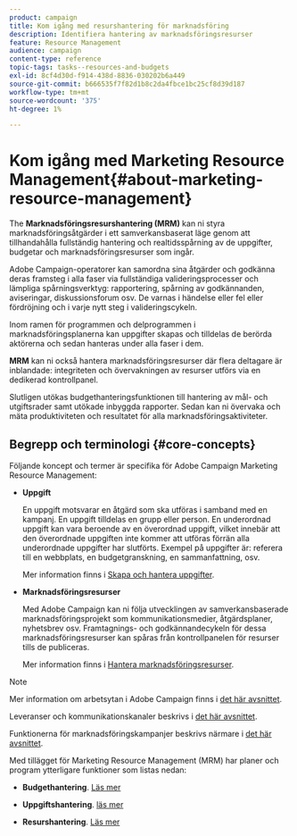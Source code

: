 ```yaml
---
product: campaign
title: Kom igång med resurshantering för marknadsföring
description: Identifiera hantering av marknadsföringsresurser
feature: Resource Management
audience: campaign
content-type: reference
topic-tags: tasks--resources-and-budgets
exl-id: 8cf4d30d-f914-438d-8836-030202b6a449
source-git-commit: b666535f7f82d1b8c2da4fbce1bc25cf8d39d187
workflow-type: tm+mt
source-wordcount: '375'
ht-degree: 1%

---
```


# Kom igång med Marketing Resource Management{#about-marketing-resource-management}



The **Marknadsföringsresurshantering (MRM)** kan ni styra marknadsföringsåtgärder i ett samverkansbaserat läge genom att tillhandahålla fullständig hantering och realtidsspårning av de uppgifter, budgetar och marknadsföringsresurser som ingår.

Adobe Campaign-operatorer kan samordna sina åtgärder och godkänna deras framsteg i alla faser via fullständiga valideringsprocesser och lämpliga spårningsverktyg: rapportering, spårning av godkännanden, aviseringar, diskussionsforum osv. De varnas i händelse eller fel eller fördröjning och i varje nytt steg i valideringscykeln.

Inom ramen för programmen och delprogrammen i marknadsföringsplanerna kan uppgifter skapas och tilldelas de berörda aktörerna och sedan hanteras under alla faser i dem.

**MRM** kan ni också hantera marknadsföringsresurser där flera deltagare är inblandade: integriteten och övervakningen av resurser utförs via en dedikerad kontrollpanel.

Slutligen utökas budgethanteringsfunktionen till hantering av mål- och utgiftsrader samt utökade inbyggda rapporter. Sedan kan ni övervaka och mäta produktiviteten och resultatet för alla marknadsföringsaktiviteter.

## Begrepp och terminologi {#core-concepts}

Följande koncept och termer är specifika för Adobe Campaign Marketing Resource Management:

* **Uppgift**

  En uppgift motsvarar en åtgärd som ska utföras i samband med en kampanj. En uppgift tilldelas en grupp eller person. En underordnad uppgift kan vara beroende av en överordnad uppgift, vilket innebär att den överordnade uppgiften inte kommer att utföras förrän alla underordnade uppgifter har slutförts. Exempel på uppgifter är: referera till en webbplats, en budgetgranskning, en sammanfattning, osv.

  Mer information finns i [Skapa och hantera uppgifter](../../mrm/using/creating-and-managing-tasks.md).

* **Marknadsföringsresurser**

  Med Adobe Campaign kan ni följa utvecklingen av samverkansbaserade marknadsföringsprojekt som kommunikationsmedier, åtgärdsplaner, nyhetsbrev osv. Framtagnings- och godkännandecykeln för dessa marknadsföringsresurser kan spåras från kontrollpanelen för resurser tills de publiceras.

  Mer information finns i [Hantera marknadsföringsresurser](../../mrm/using/managing-marketing-resources.md).

>[!NOTE]
>
>Mer information om arbetsytan i Adobe Campaign finns i [det här avsnittet](../../platform/using/adobe-campaign-workspace.md).
>  
>Leveranser och kommunikationskanaler beskrivs i [det här avsnittet](../../delivery/using/steps-about-delivery-creation-steps.md).
>
>Funktionerna för marknadsföringskampanjer beskrivs närmare i [det här avsnittet](../../campaign/using/accessing-marketing-campaigns.md).

Med tillägget för Marketing Resource Management (MRM) har planer och program ytterligare funktioner som listas nedan:

* **Budgethantering**. [Läs mer](../../mrm/using/controlling-costs.md)

* **Uppgiftshantering**. [läs mer](../../mrm/using/creating-and-managing-tasks.md)

* **Resurshantering**. [Läs mer](../../mrm/using/managing-marketing-resources.md)

